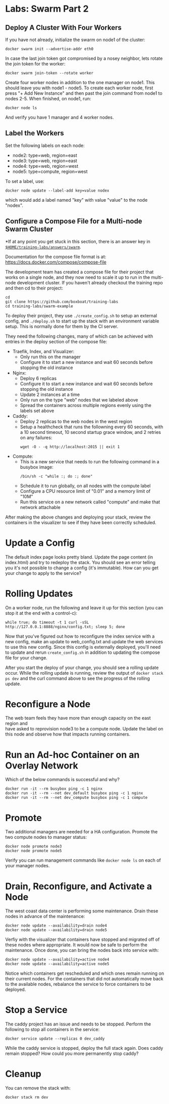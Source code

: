 # Labs: Swarm Part 2

## Deploy A Cluster With Four Workers

If you have not already, initialize the swarm on node1 of the cluster:

```
docker swarm init --advertise-addr eth0
```

In case the last join token got compromised by a nosey neighbor, lets rotate
the join token for the worker:

```
docker swarm join-token --rotate worker
```

Create four worker nodes in addition to the one manager on node1. This should
leave you with node1 - node5. To create each worker node, first press "+ Add
New Instance" and then past the join command from node1 to nodes 2-5. When
finished, on node1, run:

```
docker node ls
```

And verify you have 1 manager and 4 worker nodes.

## Label the Workers

Set the following labels on each node:

- node2: type=web, region=east
- node3: type=web, region=east
- node4: type=web, region=west
- node5: type=compute, region=west

To set a label, use:

```
docker node update --label-add key=value nodex
```

which would add a label named "key" with value "value" to the node "nodex".

## Configure a Compose File for a Multi-node Swarm Cluster

*If at any point you get stuck in this section, there is an answer key in
[`$HOME/training-labs/answers/swarm`](answers/swarm/).

Documentation for the compose file format is at:
https://docs.docker.com/compose/compose-file

The development team has created a compose file for their project that works
on a single node, and they now need to scale it up to run in the multi-node
development cluster. If you haven't already checkout the training repo and then
cd to their project:

```
cd
git clone https://github.com/boxboat/training-labs
cd training-labs/swarm-example
```

To deploy their project, they use `./create_config.sh` to setup an external
config, and `./deploy.sh` to start up the stack with an environment variable
setup. This is normally done for them by the CI server.

They need the following changes, many of which can be achieved with entries
in the deploy section of the compose file:

- Traefik, Index, and Visualizer:
  - Only run this on the manager
  - Configure it to start a new instance and wait 60 seconds before stopping
    the old instance
- Nginx:
  - Deploy 6 replicas
  - Configure it to start a new instance and wait 60 seconds before stopping
    the old instance
  - Update 2 instances at a time
  - Only run on the type "web" nodes that we labeled above
  - Spread the containers across multiple regions evenly using the labels set
    above
- Caddy:
  - Deploy 2 replicas to the web nodes in the west region
  - Setup a healthcheck that runs the followning every 60 seconds, with a
    10 second timeout, 10 second startup grace window, and 2 retries on any
    failures:
    ```
    wget -O - -q http://localhost:2015 || exit 1
    ```
- Compute:
  - This is a new service that needs to run the following command in a busybox
    image:
    ```
    /bin/sh -c "while :; do :; done"
    ```
  - Schedule it to run globally, on all nodes with the compute label
  - Configure a CPU resource limit of "0.01" and a memory limit of "10M"
  - Run this service on a new network called "compute" and make that network
    attachable

After making the above changes and deploying your stack, review the containers
in the visualizer to see if they have been correctly scheduled.

# Update a Config

The default index page looks pretty bland. Update the page content (in
index.html) and try to redeploy the stack. You should see an error telling
you it's not possible to change a config (it's immutable). How can you
get your change to apply to the service?

# Rolling Updates

On a worker node, run the following and leave it up for this section (you can
stop it at the end with a control-c):

```
while true; do timeout -t 1 curl -sSL http://127.0.0.1:8888/nginx/config.txt; sleep 5; done
```

Now that you've figured out how to reconfigure the index service with a new
config, make an update to web_config.txt and update the web services to use
this new config. Since this config is externally deployed, you'll need to 
update and rerun `create_config.sh` in addition to updating the compose file
for your change.

After you start the deploy of your change, you should see a rolling update
occur. While the rolling update is running, review the output of
`docker stack ps dev` and the curl command above to see the progress of the
rolling update.

# Reconfigure a Node

The web team feels they have more than enough capacity on the east region and   
have asked to reprovision node3 to be a compute node. Update the label on this
node and observe how that impacts running containers.

# Run an Ad-hoc Container on an Overlay Network

Which of the below commands is successful and why?

```
docker run -it --rm busybox ping -c 1 nginx
docker run -it --rm --net dev_default busybox ping -c 1 nginx
docker run -it --rm --net dev_compute busybox ping -c 1 compute
```

# Promote

Two additional managers are needed for a HA configuration. Promote the two
compute nodes to manager status:

```
docker node promote node3
docker node promote node5
```

Verify you can run management commands like `docker node ls` on each of your
manager nodes.

# Drain, Reconfigure, and Activate a Node

The west coast data center is performing some maintenance. Drain these nodes
in advance of the maintenance:

```
docker node update --availability=drain node4
docker node update --availability=drain node5
```

Verfiy with the visualizer that containers have stopped and migrated off of
these nodes where appropriate. It would now be safe to perform the maintenance.
Once done, you can bring the nodes back into service with:

```
docker node update --availability=active node4
docker node update --availability=active node5
```

Notice which containers get rescheduled and which ones remain running on their
current nodes. For the containers that did not automatically move back to the
available nodes, rebalance the service to force containers to be deployed.

# Stop a Service

The caddy project has an issue and needs to be stopped. Perform the following 
to stop all containers in the service:

```
docker service update --replicas 0 dev_caddy
```

While the caddy service is stopped, deploy the full stack again. Does caddy
remain stopped? How could you more permanently stop caddy?

# Cleanup

You can remove the stack with:

```
docker stack rm dev
```

